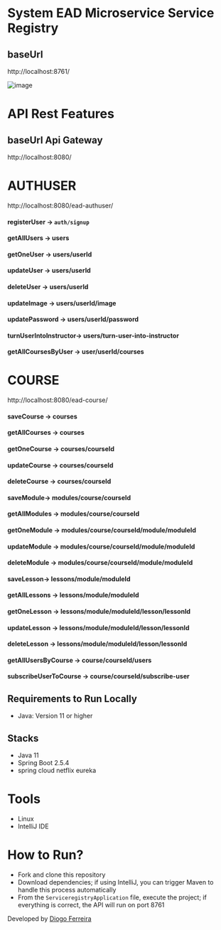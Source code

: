 # System EAD Microservice Service Registry

## baseUrl
http://localhost:8761/

![image](https://github.com/DgSantos017/sistema-ead-microservice-service-registry/assets/62971277/c3dd5d9b-e75b-440d-8c52-42cf243f5d6a)

# API Rest Features 
## baseUrl Api Gateway
http://localhost:8080/

# AUTHUSER
http://localhost:8080/ead-authuser/

#### registerUser -> ``` auth/signup ```
#### getAllUsers -> users
#### getOneUser -> users/userId
#### updateUser -> users/userId
#### deleteUser -> users/userId
#### updateImage -> users/userId/image
#### updatePassword -> users/userId/password
#### turnUserIntoInstructor-> users/turn-user-into-instructor

#### getAllCoursesByUser -> user/userId/courses

# COURSE
http://localhost:8080/ead-course/
  
#### saveCourse -> courses
#### getAllCourses -> courses
#### getOneCourse -> courses/courseId
#### updateCourse -> courses/courseId
#### deleteCourse -> courses/courseId

#### saveModule-> modules/course/courseId
#### getAllModules -> modules/course/courseId
#### getOneModule -> modules/course/courseId/module/moduleId
#### updateModule -> modules/course/courseId/module/moduleId
#### deleteModule -> modules/course/courseId/module/moduleId

#### saveLesson-> lessons/module/moduleId
#### getAllLessons -> lessons/module/moduleId
#### getOneLesson -> lessons/module/moduleId/lesson/lessonId
#### updateLesson -> lessons/module/moduleId/lesson/lessonId
#### deleteLesson -> lessons/module/moduleId/lesson/lessonId

#### getAllUsersByCourse -> course/courseId/users
#### subscribeUserToCourse -> course/courseId/subscribe-user

## Requirements to Run Locally
- Java: Version 11 or higher

## Stacks
- Java 11
- Spring Boot 2.5.4
- spring cloud netflix eureka

# Tools
- Linux
- IntelliJ IDE

# How to Run?
- Fork and clone this repository
- Download dependencies; if using IntelliJ, you can trigger Maven to handle this process automatically
- From the ``ServiceregistryApplication`` file, execute the project; if everything is correct, the API will run on port 8761

Developed by [Diogo Ferreira](https://www.linkedin.com/in/diogo-santos01/)
